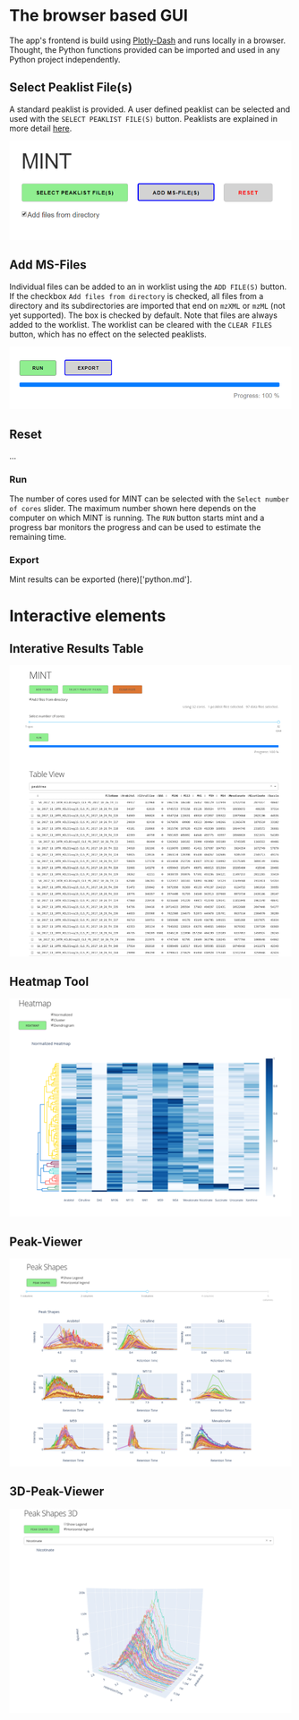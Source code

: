 # The browser based GUI
The app's frontend is build using [Plotly-Dash](https://plot.ly/dash/) and runs locally in a browser. Thought, the Python functions provided can be imported and used in any Python project independently.

## Select Peaklist File(s)
A standard peaklist is provided. A user defined peaklist can be selected and used with the `SELECT PEAKLIST FILE(S)` button. Peaklists are explained in more detail [here](index.md#peaklists).

![Peakfiles selected](./image/peakfile-selected.png "Peakfiles Selected")

## Add MS-Files
Individual files can be added to an in worklist using the `ADD FILE(S)` button. If the checkbox `Add files from directory` is checked, all files from a directory and its subdirectories are imported that end on `mzXML` or `mzML` (not yet supported). The box is checked by default. Note that files are always added to the worklist. The worklist can be cleared with the `CLEAR FILES` button, which has no effect on the selected peaklists.

![Ready to export results](./image/run-done-export-ready.png "Ready to export results")

## Reset
...

### Run
The number of cores used for MINT can be selected with the `Select number of cores` slider. The maximum number shown here depends on the computer on which MINT is running. The `RUN` button starts mint and a progress bar monitors the progress and can be used to estimate the remaining time.


### Export
Mint results can be exported (here)['python.md'].

# Interactive elements

## Interative Results Table
![Demo Image](./image/mint1.png "Demo image")


## Heatmap Tool
![Demo Image](./image/mint2.png "Demo image")


## Peak-Viewer
![Demo Image](./image/mint3.png "Demo image")


## 3D-Peak-Viewer
![Demo Image](./image/mint4.png "Demo image")

